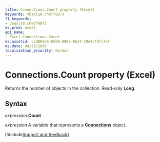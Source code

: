 ```yaml
---
title: Connections.Count property (Excel)
keywords: vbaxl10.chm776073
f1_keywords:
- vbaxl10.chm776073
ms.prod: excel
api_name:
- Excel.Connections.Count
ms.assetid: ccd881e6-0869-0067-8d24-20e9cf5fc7ef
ms.date: 04/23/2019
localization_priority: Normal
---
```



# Connections.Count property (Excel)

Returns the number of objects in the collection. Read-only **Long**.


## Syntax

_expression_.**Count**

_expression_ A variable that represents a **[Connections](Excel.Connections.md)** object.




[!include[Support and feedback](~/includes/feedback-boilerplate.md)]